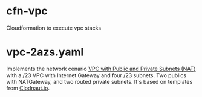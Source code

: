 # cfn-vpc
Cloudformation to execute vpc stacks

# vpc-2azs.yaml
Implements the network cenario [VPC with Public and Private Subnets (NAT)](https://docs.aws.amazon.com/vpc/latest/userguide/VPC_Scenario2.html) with a /23 VPC with Internet Gateway and four /23 subnets. Two publics with NATGateway, and two routed private subnets.
It's based on templates from [Clodnaut.io](https://templates.cloudonaut.io/en/stable/vpc/).
